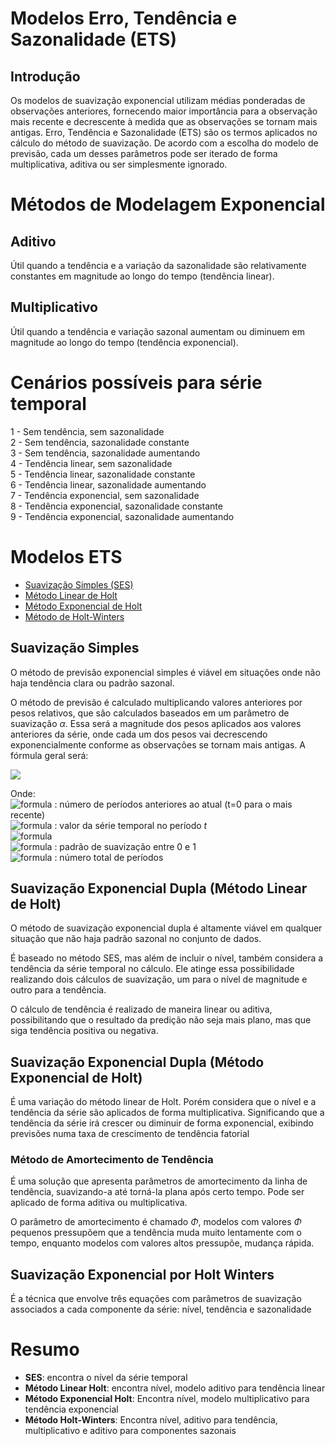 # Modelos Erro, Tendência e Sazonalidade (ETS)

## Introdução

Os modelos de suavização exponencial utilizam médias ponderadas de observações anteriores, fornecendo maior importância para a observação mais recente e decrescente à medida que as observações se tornam mais antigas. Erro, Tendência e Sazonalidade (ETS) são os termos aplicados no cálculo do método de suavização. De acordo com a escolha do modelo de previsão, cada um desses parâmetros pode ser iterado de forma multiplicativa, aditiva ou ser simplesmente ignorado.

# Métodos de Modelagem Exponencial
## Aditivo

Útil quando a tendência e a variação da sazonalidade são relativamente constantes em magnitude ao longo do tempo (tendência linear).

## Multiplicativo

Útil quando a tendência e variação sazonal aumentam ou diminuem em magnitude ao longo do tempo (tendência exponencial).

# Cenários possíveis para série temporal

1 - Sem tendência, sem sazonalidade<br/>
2 - Sem tendência, sazonalidade constante<br/>
3 - Sem tendência, sazonalidade aumentando<br/>
4 - Tendência linear, sem sazonalidade<br/>
5 - Tendência linear, sazonalidade constante<br/>
6 - Tendência linear, sazonalidade aumentando<br/>
7 - Tendência exponencial, sem sazonalidade<br/>
8 - Tendência exponencial, sazonalidade constante<br/>
9 - Tendência exponencial, sazonalidade aumentando

# Modelos ETS

- [Suavização Simples (SES)](#ses)<br/>
- [Método Linear de Holt](#hl)<br/>
- [Método Exponencial de Holt](#he)<br/>
- [Método de Holt-Winters](#hw)

## Suavização Simples <a name="ses"></a>

O método de previsão exponencial simples é viável em situações onde não haja tendência clara ou padrão sazonal.

O método de previsão é calculado multiplicando valores anteriores por pesos relativos, que são calculados baseados em um parâmetro de suavização $\alpha$. Essa será  a magnitude dos pesos aplicados aos valores anteriores da série, onde cada um dos pesos vai decrescendo exponencialmente conforme as observações se tornam mais antigas. A fórmula geral será:

<img src="https://render.githubusercontent.com/render/math?math=Previsao = Peso_t\ Y_t \ %2B \ Peso_{t-1} Y_{t-1} %2B \ Peso_{t-2}\ Y_{t-2}\ %2B \ ...\ %2B \ (1-\alpha)^n Y_n" />

 Onde: <br/>
 ![formula](https://render.githubusercontent.com/render/math?math=t) : número de períodos anteriores ao atual (t=0 para o mais recente)<br/>
 ![formula](https://render.githubusercontent.com/render/math?math=Y_t) : valor da série temporal no período $t$<br/>
 ![formula](https://render.githubusercontent.com/render/math?math=Peso_t=\alpha(1-\alpha)^t)<br/>
 ![formula](https://render.githubusercontent.com/render/math?math=\alpha) : padrão de suavização entre 0 e 1<br/>
 ![formula](https://render.githubusercontent.com/render/math?math=n) : número total de períodos<br/>

## Suavização Exponencial Dupla (Método Linear de Holt) <a name="hl"></a>

O método de suavização exponencial dupla é altamente viável em qualquer situação que não haja padrão sazonal no conjunto de dados.

É baseado no método SES, mas além de incluir o nível, também considera a tendência da série temporal no cálculo. Ele atinge essa possibilidade realizando dois cálculos de suavização, um para o nível de magnitude e outro para a tendência.

O cálculo de tendência é realizado de maneira linear ou aditiva, possibilitando que o resultado da predição não seja mais plano, mas que siga tendência positiva ou negativa.

## Suavização Exponencial Dupla (Método Exponencial de Holt) <a name="he"></a>

É uma variação do método linear de Holt. Porém considera que o nível e a tendência da série são aplicados de forma multiplicativa. Significando que a tendência da série irá crescer ou diminuir de forma exponencial, exibindo previsões numa taxa de crescimento de tendência fatorial

### Método de Amortecimento de Tendência

É uma solução que apresenta parâmetros de amortecimento da linha de tendência, suavizando-a até torná-la plana após certo tempo. Pode ser aplicado de forma aditiva ou multiplicativa. 

O parâmetro de amortecimento é chamado $\Phi$, modelos com valores $\Phi$ pequenos pressupõem que a tendência muda muito lentamente com o tempo, enquanto modelos com valores altos pressupõe, mudança rápida.

## Suavização Exponencial por Holt Winters <a name="hw"></a>

É a técnica que envolve três equações com parâmetros de suavização associados a cada componente da série: nível, tendência e sazonalidade

# Resumo

- **SES**: encontra o nível da série temporal<br/>
- **Método Linear Holt**: encontra nível, modelo aditivo para tendência linear<br/>
- **Método Exponencial Holt**: Encontra nível, modelo multiplicativo para tendência exponencial<br/>
- **Método Holt-Winters**: Encontra nível, aditivo para tendência, multiplicativo e aditivo para componentes sazonais